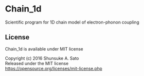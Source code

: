 # Chain_1d
Scientific program for 1D chain model of electron-phonon coupling

## License
Chain_1d is available under MIT license

  Copyright (c) 2016 Shunsuke A. Sato             
  Released under the MIT license                  
  https://opensource.org/licenses/mit-license.php 
